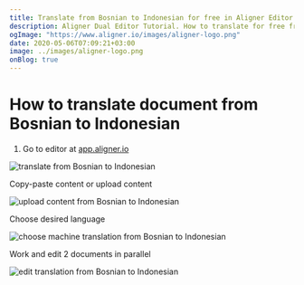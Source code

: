 ```yaml
---
title: Translate from Bosnian to Indonesian for free in Aligner Editor
description: Aligner Dual Editor Tutorial. How to translate for free from Bosnian to Indonesian. Aligner is multilingual document management platform. 
ogImage: "https://www.aligner.io/images/aligner-logo.png"
date: 2020-05-06T07:09:21+03:00
image: ../images/aligner-logo.png
onBlog: true
---
```


# How to translate document from Bosnian to Indonesian

1. Go to editor at [app.aligner.io](https://app.aligner.io "Aligner App web page")

![translate from Bosnian to Indonesian](../aligner-blank-editor.png "translate from Bosnian to Indonesian")

Copy-paste content or upload content

![upload content from Bosnian to Indonesian](../aligner-uploaded-document.png "upload content from Bosnian to Indonesian")

Choose desired language

![choose machine translation from Bosnian to Indonesian](../aligner-language-dropdown.png "choose machine translation from Bosnian to Indonesian")

Work and edit 2 documents in parallel

![edit translation from Bosnian to Indonesian](../aligner-double-sitded-editor.png "edit translation from Bosnian to Indonesian")

